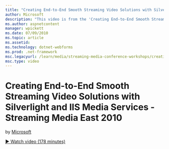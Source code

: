 ```yaml
---
title: "Creating End-to-End Smooth Streaming Video Solutions with Silverlight and IIS Media Services - Streaming Media East 2010 | Microsoft Docs"
author: Microsoft
description: "This video is from the 'Creating End-to-End Smooth Streaming Video Solutions With Silverlight and IIS Media Services' pre-conference workshop conducted by Ch..."
ms.author: aspnetcontent
manager: wpickett
ms.date: 07/09/2010
ms.topic: article
ms.assetid: 
ms.technology: dotnet-webforms
ms.prod: .net-framework
msc.legacyurl: /learn/media/streaming-media-conference-workshops/creating-end-to-end-smooth-streaming-video-solutions-with-silverlight-and-iis-media-services-streaming-media-east-2010
msc.type: video
---
```

Creating End-to-End Smooth Streaming Video Solutions with Silverlight and IIS Media Services - Streaming Media East 2010
====================
by [Microsoft](https://github.com/Microsoft)

[&#9654; Watch video (178 minutes)](https://channel9.msdn.com/Blogs/IIS-NET-Site-Videos/creating-end-to-end-smooth-streaming-video-solutions-with-silverlight-and-iis-media-services-streaming-media-east-2010)